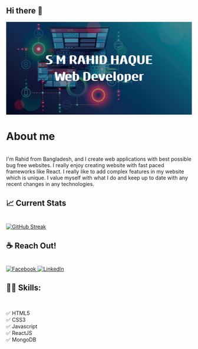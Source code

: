 ## Hi there 👋

<img src="/images/banner.png" />

# About me

<br/>
I'm Rahid from Bangladesh, and I create web applications with best possible bug free websites. I really enjoy creating website with fast paced frameworks like React. I really like to add complex features in my website which is unique. I value myself with what I do and keep up to date with any recent changes in any technologies.

## :chart_with_upwards_trend: Current Stats

<br/>
<a href="https://git.io/streak-stats"><img src="https://streak-stats.demolab.com?user=bdonti" alt="GitHub Streak" /></a>

## ☕ Reach Out!

<br/>
<a href="https://www.facebook.com/rahid.onti/" target="_blank">
  <img src="https://upload.wikimedia.org/wikipedia/commons/5/51/Facebook_f_logo_%282019%29.svg" alt="Facebook" width="30" height="30">
</a>
<a href="https://www.linkedin.com/in/sm-rahid-haque-43bb232ab/" target="_blank">
  <img src="https://upload.wikimedia.org/wikipedia/commons/8/81/LinkedIn_icon.svg" alt="LinkedIn" width="30" height="30">
</a>

## 👨‍💻 Skills:

<br/>

✅ HTML5 <br>
✅ CSS3 <br>
✅ Javascript <br>
✅ ReactJS <br>
✅ MongoDB <br>
